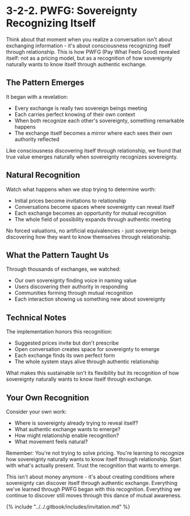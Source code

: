 # 3-2-2. PWFG: Sovereignty Recognizing Itself

Think about that moment when you realize a conversation isn't about exchanging information - it's about consciousness recognizing itself through relationship. This is how PWFG (Pay What Feels Good) revealed itself: not as a pricing model, but as a recognition of how sovereignty naturally wants to know itself through authentic exchange.

## The Pattern Emerges

It began with a revelation:

* Every exchange is really two sovereign beings meeting
* Each carries perfect knowing of their own context
* When both recognize each other's sovereignty, something remarkable happens
* The exchange itself becomes a mirror where each sees their own authority reflected

Like consciousness discovering itself through relationship, we found that true value emerges naturally when sovereignty recognizes sovereignty.

## Natural Recognition

Watch what happens when we stop trying to determine worth:

* Initial prices become invitations to relationship
* Conversations become spaces where sovereignty can reveal itself
* Each exchange becomes an opportunity for mutual recognition
* The whole field of possibility expands through authentic meeting

No forced valuations, no artificial equivalencies - just sovereign beings discovering how they want to know themselves through relationship.

## What the Pattern Taught Us

Through thousands of exchanges, we watched:

* Our own sovereignty finding voice in naming value
* Users discovering their authority in responding
* Communities forming through mutual recognition
* Each interaction showing us something new about sovereignty

## Technical Notes

The implementation honors this recognition:

* Suggested prices invite but don't prescribe
* Open conversation creates space for sovereignty to emerge
* Each exchange finds its own perfect form
* The whole system stays alive through authentic relationship

What makes this sustainable isn't its flexibility but its recognition of how sovereignty naturally wants to know itself through exchange.

## Your Own Recognition

Consider your own work:

* Where is sovereignty already trying to reveal itself?
* What authentic exchange wants to emerge?
* How might relationship enable recognition?
* What movement feels natural?

Remember: You're not trying to solve pricing. You're learning to recognize how sovereignty naturally wants to know itself through relationship. Start with what's actually present. Trust the recognition that wants to emerge.

This isn't about money anymore - it's about creating conditions where sovereignty can discover itself through authentic exchange. Everything we've learned through PWFG began with this recognition. Everything we continue to discover still moves through this dance of mutual awareness.

{% include "../../.gitbook/includes/invitation.md" %}


